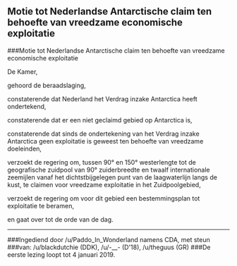 ## Motie tot Nederlandse Antarctische claim ten behoefte van vreedzame economische exploitatie 
 
###Motie tot Nederlandse Antarctische claim ten behoefte van vreedzame economische exploitatie

De Kamer,

gehoord de beraadslaging,

constaterende dat Nederland het Verdrag inzake Antarctica heeft ondertekend,

constaterende dat er een niet geclaimd gebied op Antarctica is,

constaterende dat sinds de ondertekening van het Verdrag inzake Antarctica geen exploitatie is geweest ten behoefte van vreedzame doeleinden,

verzoekt de regering om, tussen 90° en 150° westerlengte tot de geografische zuidpool van 90° zuiderbreedte en twaalf internationale zeemijlen vanaf het dichtstbijgelegen punt van de laagwaterlijn langs de kust, te claimen voor vreedzame exploitatie in het Zuidpoolgebied,

verzoekt de regering om voor dit gebied een bestemmingsplan tot exploitatie te beramen,

en gaat over tot de orde van de dag.

---

###Ingediend door /u/Paddo_In_Wonderland namens CDA, met steun
###van: /u/blackdutchie (DDK), /u/-___-_ (D'18), /u/theguus (GR)
###De eerste lezing loopt tot 4 januari 2019.  